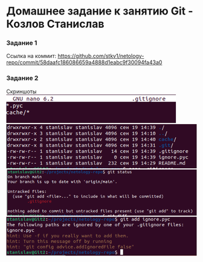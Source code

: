 # Домашнее задание к занятию Git - Козлов Станислав

### Задание 1
Ссылка на коммит:
https://github.com/stkv1/netology-repo/commit/58daafc186086659a4888d1eabc9f30094fa43a0

### Задание 2
Скриншоты
![gitignore](https://github.com/stkv1/netology-repo/blob/main/img/205.PNG)
![list files](https://github.com/stkv1/netology-repo/blob/main/img/206.PNG)
![status](https://github.com/stkv1/netology-repo/blob/main/img/207.PNG)
![ignoring when git add](https://github.com/stkv1/netology-repo/blob/main/img/208.PNG)

